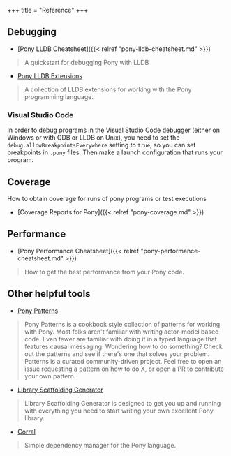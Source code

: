 +++
title = "Reference"
+++


## Debugging

- [Pony LLDB Cheatsheet]({{< relref "pony-lldb-cheatsheet.md" >}})

> A quickstart for debugging Pony with LLDB

- [Pony LLDB Extensions](https://github.com/ponylang/pony-lldb-extensions)

> A collection of LLDB extensions for working with the Pony programming language.

### Visual Studio Code

In order to debug programs in the Visual Studio Code debugger (either on Windows or with GDB or LLDB on Unix), you need to set the `debug.allowBreakpointsEverywhere` setting to `true`, so you can set breakpoints in `.pony` files.  Then make a launch configuration that runs your program.

## Coverage

How to obtain coverage for runs of pony programs or test executions

- [Coverage Reports for Pony]({{< relref "pony-coverage.md" >}})

## Performance

- [Pony Performance Cheatsheet]({{< relref "pony-performance-cheatsheet.md" >}})

> How to get the best performance from your Pony code.

## Other helpful tools

- [Pony Patterns](https://patterns.ponylang.io/)

> Pony Patterns is a cookbook style collection of patterns for working with Pony. Most folks aren't familiar with writing actor-model based code. Even fewer are familiar with doing it in a typed language that features causal messaging. Wondering how to do something? Check out the patterns and see if there's one that solves your problem. Patterns is a curated community-driven project. Feel free to open an issue requesting a pattern on how to do X, or open a PR to contribute your own pattern.

- [Library Scaffolding Generator](https://github.com/ponylang/library-scaffolding-generator/blob/main/README.md)

> Library Scaffolding Generator is designed to get you up and running with everything you need to start writing your own excellent Pony library.

- [Corral](https://github.com/ponylang/corral)

> Simple dependency manager for the Pony language.
